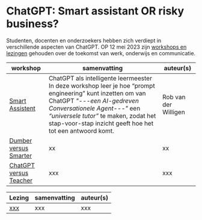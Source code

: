 # ChatGPT: Smart assistant OR risky business?
Studenten, docenten en onderzoekers hebben zich verdiept in verschillende aspecten van ChatGPT. OP 12 mei 2023 zijn [workshops en lezingen](https://www.hogeschoolrotterdam.nl/onderzoek/eventitem/ChatGPT/437968/) gehouden over de toekomst van werk, onderwijs en communicatie. 


| workshop | samenvatting |  auteur(s) |
-----------|--------------|------------|
|[Smart Assistent](https://github.com/HR-ChatGPT/ChatGPT-Smart-assistant-or-risky-business/blob/main/WORKSHOPS/SMART-ASSISTENT/Workshop-ChatGPT-DIGITAL_TEACHER_FINsec.pdf) | ChatGPT als intelligente leermeester <br> In deze workshop leer je hoe “prompt engineering”  kunt inzetten om van ChatGPT  *"---een AI-gedreven Conversationele Agent---"* een *“universele tutor”* te maken, zodat het stap-voor-stap inzicht geeft hoe het tot een antwoord komt.  | Rob van der Willigen |
| [Dumber versus Smarter](https://github.com/HR-ChatGPT/ChatGPT-Smart-assistant-or-risky-business/tree/main/WORKSHOPS/DUMBER-vs-SMARTER) | xx | xx |
| [ChatGPT versus Teacher](https://github.com/HR-ChatGPT/ChatGPT-Smart-assistant-or-risky-business/tree/main/WORKSHOPS/ChatGPT-vs-TEACHER) | xxx | xxx |

| Lezing| samenvatting |  auteur(s) |
-----------|--------------|------------|
[xxx](xxx) | xxx | xxx


